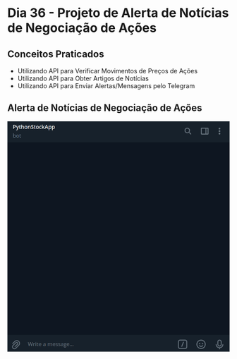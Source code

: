 # Dia 36 - Projeto de Alerta de Notícias de Negociação de Ações

## Conceitos Praticados

* Utilizando API para Verificar Movimentos de Preços de Ações
* Utilizando API para Obter Artigos de Notícias
* Utilizando API para Enviar Alertas/Mensagens pelo Telegram

## Alerta de Notícias de Negociação de Ações

![day36](https://github.com/EmersonPenelli/100-days-of-code-with-python/blob/main/gifs/Stock%20Trading%20News%20Alert.gif)
